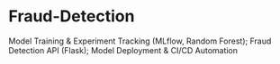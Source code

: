 # Fraud-Detection
Model Training &amp; Experiment Tracking (MLflow, Random Forest); Fraud Detection API (Flask); Model Deployment &amp; CI/CD Automation

